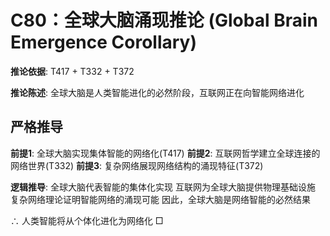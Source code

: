 # C80：全球大脑涌现推论 (Global Brain Emergence Corollary)

**推论依据**: T417 + T332 + T372

**推论陈述**: 全球大脑是人类智能进化的必然阶段，互联网正在向智能网络进化

## 严格推导

**前提1**: 全球大脑实现集体智能的网络化(T417)
**前提2**: 互联网哲学建立全球连接的网络世界(T332)
**前提3**: 复杂网络展现网络结构的涌现特征(T372)

**逻辑推导**:
全球大脑代表智能的集体化实现
互联网为全球大脑提供物理基础设施
复杂网络理论证明智能网络的涌现可能
因此，全球大脑是网络智能的必然结果

∴ 人类智能将从个体化进化为网络化 □